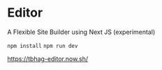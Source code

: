 # Editor
A Flexible Site Builder using Next JS (experimental)

`npm install`
`npm run dev`

https://tbhag-editor.now.sh/
